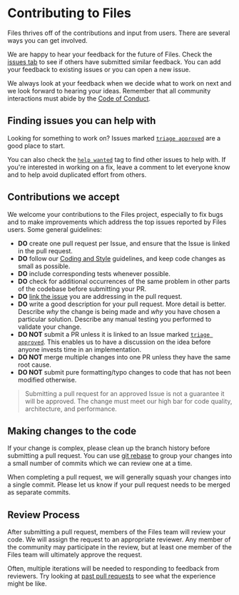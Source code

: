 # Contributing to Files
Files thrives off of the contributions and input from users. There are several ways you can get involved.

We are happy to hear your feedback for the future of Files. Check the
[issues tab](https://github.com/files-community/Files/issues) to see if others have
submitted similar feedback. You can add your feedback to existing issues or you can open a new issue.

We always look at your feedback when we decide what to work on next and we look forward to hearing your ideas. Remember that
all community interactions must abide by the [Code of Conduct](CODE_OF_CONDUCT.md).

## Finding issues you can help with
Looking for something to work on?
Issues marked [``triage approved``](https://github.com/files-community/Files/issues?q=is%3Aopen+is%3Aissue+label%3A%22triage+approved%22)
are a good place to start.

You can also check the [``help wanted``](https://github.com/files-community/Files/issues?q=is%3Aopen+is%3Aissue+label%3A%22help+wanted%22) tag to find 
other issues to help with. If you're interested in working on a fix, leave a comment to let everyone know and to help
avoid duplicated effort from others.

## Contributions we accept
We welcome your contributions to the Files project, especially to fix bugs and to make
improvements which address the top issues reported by Files users. Some general guidelines:

* **DO** create one pull request per Issue, and ensure that the Issue is linked in the pull request.
* **DO** follow our [Coding and Style](https://files-community.github.io/docs/#/articles/code-style) guidelines, and keep code changes as small as possible.
* **DO** include corresponding tests whenever possible.
* **DO** check for additional occurrences of the same problem in other parts of the codebase before submitting your PR.
* **DO** [link the issue](https://docs.github.com/en/github/managing-your-work-on-github/linking-a-pull-request-to-an-issue#manually-linking-a-pull-request-to-an-issue) you are addressing in the 
   pull request.
* **DO** write a good description for your pull request. More detail is better. Describe *why* the change is being 
   made and *why* you have chosen a particular solution. Describe any manual testing you performed to validate your change.
* **DO NOT** submit a PR unless it is linked to an Issue marked 
   [`triage approved`](https://github.com/files-community/Files/issues?q=is%3Aopen+is%3Aissue+label%3A%22triage+approved%22). 
   This enables us to have a discussion on the idea before anyone invests time in an implementation.
* **DO NOT** merge multiple changes into one PR unless they have the same root cause.
* **DO NOT** submit pure formatting/typo changes to code that has not been modified otherwise.

> Submitting a pull request for an approved Issue is not a guarantee it will be approved.
> The change must meet our high bar for code quality, architecture, and performance.

## Making changes to the code

If your change is complex, please clean up the branch history before submitting a pull request.
You can use [git rebase](https://docs.microsoft.com/en-us/azure/devops/repos/git/rebase#squash-local-commits)
to group your changes into a small number of commits which we can review one at a time.

When completing a pull request, we will generally squash your changes into a single commit. Please
let us know if your pull request needs to be merged as separate commits.

## Review Process
After submitting a pull request, members of the Files team will review your code. We will
assign the request to an appropriate reviewer. Any member of the community may
participate in the review, but at least one member of the Files team will ultimately approve
the request.

Often, multiple iterations will be needed to responding to feedback from reviewers. Try looking at
[past pull requests](https://github.com/files-community/Files/pulls?q=is%3Apr+is%3Aclosed) to see
what the experience might be like.
